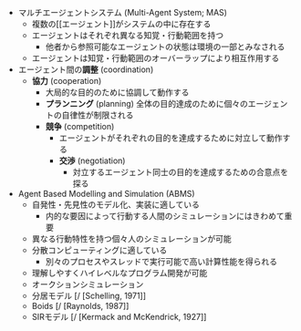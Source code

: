 - マルチエージェントシステム (Multi-Agent System; MAS)
    - 複数の[[エージェント]]がシステムの中に存在する
    - エージェントはそれぞれ異なる知覚・行動範囲を持つ
      - 他者から参照可能なエージェントの状態は環境の一部とみなされる
    - エージェントは知覚・行動範囲のオーバーラップにより相互作用する
-  エージェント間の**調整** (coordination)
    - **協力** (cooperation)
      - 大局的な目的のために協調して動作する
      - **プランニング** (planning)
        全体の目的達成のために個々のエージェントの自律性が制限される
      - **競争** (competition)
        - エージェントがそれぞれの目的を達成するために対立して動作する
        - **交渉** (negotiation)
          - 対立するエージェント同士の目的を達成するための合意点を探る
  - Agent Based Modelling and Simulation (ABMS)
    - 自発性・先見性のモデル化、実装に適している
      - 内的な要因によって行動する人間のシミュレーションにはきわめて重要
    - 異なる行動特性を持つ個々人のシミュレーションが可能
    - 分散コンピューティングに適している
      - 別々のプロセスやスレッドで実行可能で高い計算性能を得られる
    - 理解しやすくハイレベルなプログラム開発が可能
    - オークションシミュレーション
    - 分居モデル [/ [Schelling, 1971]]
    - Boids [/ [Raynolds, 1987]]
    - SIRモデル [/ [Kermack and McKendrick, 1927]]